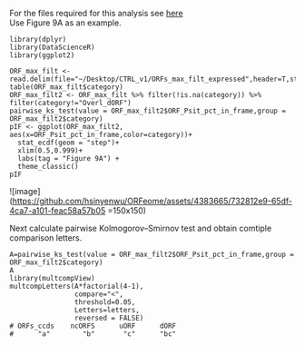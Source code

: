 For the files required for this analysis see [here](https://data.mendeley.com/datasets/89j7snbm2r/draft?a=7b3a1001-2727-4a31-8ae5-784337dcc582)  
Use Figure 9A as an example.  

```
library(dplyr)
library(DataScienceR)
library(ggplot2)

ORF_max_filt <- read.delim(file="~/Desktop/CTRL_v1/ORFs_max_filt_expressed",header=T,stringsAsFactors=F,sep="\t")
table(ORF_max_filt$category)
ORF_max_filt2 <- ORF_max_filt %>% filter(!is.na(category)) %>% filter(category!="Overl_dORF")
pairwise_ks_test(value = ORF_max_filt2$ORF_Psit_pct_in_frame,group = ORF_max_filt2$category)
pIF <- ggplot(ORF_max_filt2, aes(x=ORF_Psit_pct_in_frame,color=category))+
  stat_ecdf(geom = "step")+
  xlim(0.5,0.999)+
  labs(tag = "Figure 9A") +
  theme_classic()
pIF
```
![image](https://github.com/hsinyenwu/ORFeome/assets/4383665/732812e9-65df-4ca7-a101-feac58a57b05 =150x150)

Next calculate pairwise Kolmogorov–Smirnov test and obtain comtiple comparison letters.  
```
A=pairwise_ks_test(value = ORF_max_filt2$ORF_Psit_pct_in_frame,group = ORF_max_filt2$category)
A
library(multcompView)
multcompLetters(A*factorial(4-1),
                compare="<",
                threshold=0.05,
                Letters=letters,
                reversed = FALSE)
# ORFs_ccds    ncORFS      uORF      dORF 
#      "a"        "b"       "c"      "bc" 
```


